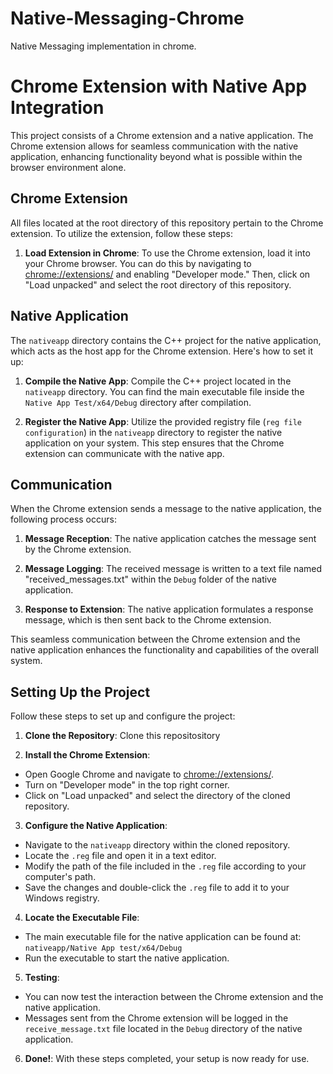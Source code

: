 # Native-Messaging-Chrome
Native Messaging implementation in chrome.

# Chrome Extension with Native App Integration

This project consists of a Chrome extension and a native application. The Chrome extension allows for seamless communication with the native application, enhancing functionality beyond what is possible within the browser environment alone.

## Chrome Extension

All files located at the root directory of this repository pertain to the Chrome extension. To utilize the extension, follow these steps:

1. **Load Extension in Chrome**: To use the Chrome extension, load it into your Chrome browser. You can do this by navigating to [chrome://extensions/](chrome://extensions/) and enabling "Developer mode." Then, click on "Load unpacked" and select the root directory of this repository.

## Native Application

The `nativeapp` directory contains the C++ project for the native application, which acts as the host app for the Chrome extension. Here's how to set it up:

1. **Compile the Native App**: Compile the C++ project located in the `nativeapp` directory. You can find the main executable file inside the `Native App Test/x64/Debug` directory after compilation.

2. **Register the Native App**: Utilize the provided registry file (`reg file configuration`) in the `nativeapp` directory to register the native application on your system. This step ensures that the Chrome extension can communicate with the native app.

## Communication

When the Chrome extension sends a message to the native application, the following process occurs:

1. **Message Reception**: The native application catches the message sent by the Chrome extension.

2. **Message Logging**: The received message is written to a text file named "received_messages.txt" within the `Debug` folder of the native application.

3. **Response to Extension**: The native application formulates a response message, which is then sent back to the Chrome extension.

This seamless communication between the Chrome extension and the native application enhances the functionality and capabilities of the overall system.

## Setting Up the Project

Follow these steps to set up and configure the project:

1. **Clone the Repository**: Clone this repositository

2. **Install the Chrome Extension**:
- Open Google Chrome and navigate to [chrome://extensions/](chrome://extensions/).
- Turn on "Developer mode" in the top right corner.
- Click on "Load unpacked" and select the directory of the cloned repository.

3. **Configure the Native Application**:
- Navigate to the `nativeapp` directory within the cloned repository.
- Locate the `.reg` file and open it in a text editor.
- Modify the path of the file included in the `.reg` file according to your computer's path.
- Save the changes and double-click the `.reg` file to add it to your Windows registry.

4. **Locate the Executable File**:
- The main executable file for the native application can be found at:
  `nativeapp/Native App test/x64/Debug`
- Run the executable to start the native application.

5. **Testing**:
- You can now test the interaction between the Chrome extension and the native application.
- Messages sent from the Chrome extension will be logged in the `receive_message.txt` file located in the `Debug` directory of the native application.

6. **Done!**: With these steps completed, your setup is now ready for use.
